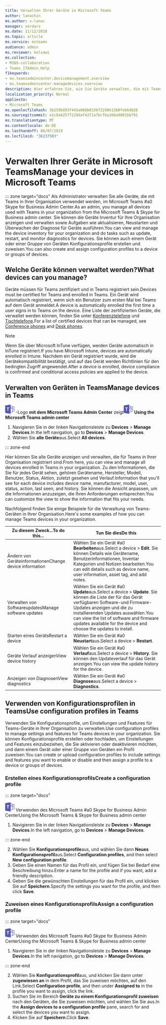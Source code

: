 ```yaml
---
title: Verwalten Ihrer Geräte in Microsoft Teams
author: lanachin
ms.author: v-lanac
manager: serdars
ms.date: 11/12/2018
ms.topic: article
ms.service: msteams
audience: admin
ms.reviewer: kelsawi
ms.collection:
- M365-collaboration
- Teams_ITAdmin_Help
f1keywords:
- ms.teamsadmincenter.devicemanagement.overview
- ms.teamsadmincenter.managedevices.overview
description: Hier erfahren Sie, wie Sie Geräte verwalten, die mit Teams in Ihrer Organisation verwendet werden.
localization_priority: Normal
appliesto:
- Microsoft Teams
ms.openlocfilehash: 3b259b893f443a068b8156f2298613b0feb6d028
ms.sourcegitcommit: e1c8a62577229daf42f1a7bcfba268a9001bb791
ms.translationtype: MT
ms.contentlocale: de-DE
ms.lasthandoff: 08/07/2019
ms.locfileid: "36237503"
---
```

# <a name="manage-your-devices-in-microsoft-teams"></a><span data-ttu-id="401c2-103">Verwalten Ihrer Geräte in Microsoft Teams</span><span class="sxs-lookup"><span data-stu-id="401c2-103">Manage your devices in Microsoft Teams</span></span>

::: zone target="docs"
<span data-ttu-id="401c2-104">Als Administrator verwalten Sie alle Geräte, die mit Teams in Ihrer Organisation verwendet werden, im Microsoft Teams #a0 Skype for Business Admin Center.</span><span class="sxs-lookup"><span data-stu-id="401c2-104">As an admin, you manage all devices used with Teams in your organization from the Microsoft Teams & Skype for Business admin center.</span></span> <span data-ttu-id="401c2-105">Sie können die Geräte Inventur für Ihre Organisation anzeigen und verwalten sowie Aufgaben wie aktualisieren, Neustarten und Überwachen der Diagnose für Geräte ausführen.</span><span class="sxs-lookup"><span data-stu-id="401c2-105">You can view and manage the device inventory for your organization and do tasks such as update, restart, and monitor diagnostics for devices.</span></span> <span data-ttu-id="401c2-106">Sie können auch einem Gerät oder einer Gruppe von Geräten Konfigurationsprofile erstellen und zuweisen.</span><span class="sxs-lookup"><span data-stu-id="401c2-106">You can also create and assign configuration profiles to a device or groups of devices.</span></span> 

## <a name="what-devices-can-you-manage"></a><span data-ttu-id="401c2-107">Welche Geräte können verwaltet werden?</span><span class="sxs-lookup"><span data-stu-id="401c2-107">What devices can you manage?</span></span>
<span data-ttu-id="401c2-108">Geräte müssen für Teams zertifiziert und in Teams registriert sein.</span><span class="sxs-lookup"><span data-stu-id="401c2-108">Devices must be certified for Teams and enrolled in Teams.</span></span> <span data-ttu-id="401c2-109">Ein Gerät wird automatisch registriert, wenn sich ein Benutzer zum ersten Mal bei Teams auf dem Gerät anmeldet.</span><span class="sxs-lookup"><span data-stu-id="401c2-109">A device is automatically enrolled the first time a user signs in to Teams on the device.</span></span> <span data-ttu-id="401c2-110">Eine Liste der zertifizierten Geräte, die verwaltet werden können, finden Sie unter [Konferenztelefone](https://products.office.com/en-us/microsoft-teams/across-devices/devices/category?devicetype=16) und [Tischtelefone](https://products.office.com/en-us/microsoft-teams/across-devices/devices/category?devicetype=34).</span><span class="sxs-lookup"><span data-stu-id="401c2-110">For a list of certified devices that can be managed, see [Conference phones](https://products.office.com/en-us/microsoft-teams/across-devices/devices/category?devicetype=16) and [Desk phones](https://products.office.com/en-us/microsoft-teams/across-devices/devices/category?devicetype=34).</span></span>

> [!NOTE]
> <span data-ttu-id="401c2-111">Wenn Sie über Microsoft InTune verfügen, werden Geräte automatisch in InTune registriert.</span><span class="sxs-lookup"><span data-stu-id="401c2-111">If you have Microsoft Intune, devices are automatically enrolled in Intune.</span></span> <span data-ttu-id="401c2-112">Nachdem ein Gerät registriert wurde, wird die Gerätekompatibilität bestätigt, und auf das Gerät werden Richtlinien für den bedingten Zugriff angewendet.</span><span class="sxs-lookup"><span data-stu-id="401c2-112">After a device is enrolled, device compliance is confirmed and conditional access policies are applied to the device.</span></span> 

## <a name="manage-devices-in-teams"></a><span data-ttu-id="401c2-113">Verwalten von Geräten in Teams</span><span class="sxs-lookup"><span data-stu-id="401c2-113">Manage devices in Teams</span></span>

<span data-ttu-id="401c2-114">![Ein Symbol, das das Microsoft Teams](media/teams-logo-30x30.png) -Logo **mit dem Microsoft Teams Admin Center** zeigt</span><span class="sxs-lookup"><span data-stu-id="401c2-114">![An icon showing the Microsoft Teams logo](media/teams-logo-30x30.png) **Using the Microsoft Teams admin center**</span></span>

1. <span data-ttu-id="401c2-115">Navigieren Sie in der linken Navigationsleiste zu **Devices** > **Manage Devices**.</span><span class="sxs-lookup"><span data-stu-id="401c2-115">In the left navigation, go to **Devices** > **Manage Devices**.</span></span>
2. <span data-ttu-id="401c2-116">Wählen Sie **alle Geräte**aus.</span><span class="sxs-lookup"><span data-stu-id="401c2-116">Select **All devices**.</span></span>  

::: zone-end

 <span data-ttu-id="401c2-117">Hier können Sie alle Geräte anzeigen und verwalten, die für Teams in Ihrer Organisation registriert sind.</span><span class="sxs-lookup"><span data-stu-id="401c2-117">From here, you can view and manage all devices enrolled in Teams in your organization.</span></span> <span data-ttu-id="401c2-118">Zu den Informationen, die Sie für jedes Gerät sehen, gehören Gerätename, Hersteller, Modell, Benutzer, Status, Aktion, zuletzt gesehen und Verlauf.</span><span class="sxs-lookup"><span data-stu-id="401c2-118">Information that you'll see for each device includes device name, manufacturer, model, user, status, action, last seen, and history.</span></span> <span data-ttu-id="401c2-119">Sie können die Ansicht anpassen, um die Informationen anzuzeigen, die Ihren Anforderungen entsprechen.</span><span class="sxs-lookup"><span data-stu-id="401c2-119">You can customize the view to show the information that fits your needs.</span></span>

 <span data-ttu-id="401c2-120">Nachfolgend finden Sie einige Beispiele für die Verwaltung von Teams-Geräten in Ihrer Organisation.</span><span class="sxs-lookup"><span data-stu-id="401c2-120">Here's some examples of how you can manage Teams devices in your organization.</span></span>  
    
|<span data-ttu-id="401c2-121">Zu diesem Zweck...</span><span class="sxs-lookup"><span data-stu-id="401c2-121">To do this...</span></span>  |<span data-ttu-id="401c2-122">Tun Sie dies</span><span class="sxs-lookup"><span data-stu-id="401c2-122">Do this</span></span> |
|---------|---------|
|<span data-ttu-id="401c2-123">Ändern von Geräteinformationen</span><span class="sxs-lookup"><span data-stu-id="401c2-123">Change device information</span></span>   | <span data-ttu-id="401c2-124">Wählen Sie ein Gerät #a0 **Bearbeiten**aus.</span><span class="sxs-lookup"><span data-stu-id="401c2-124">Select a device > **Edit**.</span></span> <span data-ttu-id="401c2-125">Sie können Details wie Gerätename, Benutzerinformationen, Inventar Kategorien und Notizen bearbeiten.</span><span class="sxs-lookup"><span data-stu-id="401c2-125">You can edit details such as device name, user information, asset tag, and add notes.</span></span>     |
|<span data-ttu-id="401c2-126">Verwalten von Softwareupdates</span><span class="sxs-lookup"><span data-stu-id="401c2-126">Manage software updates</span></span>   |<span data-ttu-id="401c2-127">Wählen Sie ein Gerät #a0 **Update**aus.</span><span class="sxs-lookup"><span data-stu-id="401c2-127">Select a device > **Update**.</span></span> <span data-ttu-id="401c2-128">Sie können die Liste der für das Gerät verfügbaren Software-und Firmware-Updates anzeigen und die zu installierenden Updates auswählen.</span><span class="sxs-lookup"><span data-stu-id="401c2-128">You can view the list of software and firmware updates available for the device and choose the updates to install.</span></span>    |
|<span data-ttu-id="401c2-129">Starten eines Geräts</span><span class="sxs-lookup"><span data-stu-id="401c2-129">Restart a device</span></span>   |<span data-ttu-id="401c2-130">Wählen Sie ein Gerät #a0 **Neustart**aus.</span><span class="sxs-lookup"><span data-stu-id="401c2-130">Select a device > **Restart**.</span></span>          |
|<span data-ttu-id="401c2-131">Geräte Verlauf anzeigen</span><span class="sxs-lookup"><span data-stu-id="401c2-131">View device history</span></span>  | <span data-ttu-id="401c2-132">Wählen Sie ein Gerät #a0 **Verlauf**aus.</span><span class="sxs-lookup"><span data-stu-id="401c2-132">Select a device > **History**.</span></span> <span data-ttu-id="401c2-133">Sie können den Updateverlauf für das Gerät anzeigen.</span><span class="sxs-lookup"><span data-stu-id="401c2-133">You can view the update history for the device.</span></span>     |
|<span data-ttu-id="401c2-134">Anzeigen von Diagnosen</span><span class="sxs-lookup"><span data-stu-id="401c2-134">View diagnostics</span></span>  | <span data-ttu-id="401c2-135">Wählen Sie ein Gerät #a0 **Diagnose**aus.</span><span class="sxs-lookup"><span data-stu-id="401c2-135">Select a device > **Diagnostics**.</span></span>        |

## <a name="use-configuration-profiles-in-teams"></a><span data-ttu-id="401c2-136">Verwenden von Konfigurationsprofilen in Teams</span><span class="sxs-lookup"><span data-stu-id="401c2-136">Use configuration profiles in Teams</span></span>

<span data-ttu-id="401c2-137">Verwenden Sie Konfigurationsprofile, um Einstellungen und Features für Teams-Geräte in Ihrer Organisation zu verwalten.</span><span class="sxs-lookup"><span data-stu-id="401c2-137">Use configuration profiles to manage settings and features for Teams devices in your organization.</span></span> <span data-ttu-id="401c2-138">Sie können Konfigurationsprofile erstellen oder hochladen, um Einstellungen und Features einzubeziehen, die Sie aktivieren oder deaktivieren möchten, und dann einem Gerät oder einer Gruppe von Geräten ein Profil zuweisen.</span><span class="sxs-lookup"><span data-stu-id="401c2-138">You can create or upload configuration profiles to include settings and features you want to enable or disable and then assign a profile to a device or groups of devices.</span></span> 

### <a name="create-a-configuration-profile"></a><span data-ttu-id="401c2-139">Erstellen eines Konfigurationsprofils</span><span class="sxs-lookup"><span data-stu-id="401c2-139">Create a configuration profile</span></span>

::: zone target="docs"

![Ein Symbol mit dem Microsoft Teams-Logo](media/teams-logo-30x30.png) <span data-ttu-id="401c2-141">Verwenden des Microsoft Teams #a0 Skype for Business Admin Center</span><span class="sxs-lookup"><span data-stu-id="401c2-141">Using the Microsoft Teams & Skype for Business admin center</span></span>

1. <span data-ttu-id="401c2-142">Navigieren Sie in der linken Navigationsleiste zu **Devices** > **Manage Devices**.</span><span class="sxs-lookup"><span data-stu-id="401c2-142">In the left navigation, go to **Devices** > **Manage Devices**.</span></span>

::: zone-end

2. <span data-ttu-id="401c2-143">Wählen Sie **Konfigurationsprofile**aus, und wählen Sie dann **Neues Konfigurationsprofil**aus.</span><span class="sxs-lookup"><span data-stu-id="401c2-143">Select **Configuration profiles**, and then select **New configuration profile**.</span></span>
3. <span data-ttu-id="401c2-144">Geben Sie einen Namen für das Profil ein, und fügen Sie bei Bedarf eine Beschreibung hinzu.</span><span class="sxs-lookup"><span data-stu-id="401c2-144">Enter a name for the profile and if you want, add a friendly description.</span></span>
4. <span data-ttu-id="401c2-145">Geben Sie die gewünschten Einstellungen für das Profil ein, und klicken Sie auf **Speichern**.</span><span class="sxs-lookup"><span data-stu-id="401c2-145">Specify the settings you want for the profile, and then click **Save**.</span></span>

### <a name="assign-a-configuration-profile"></a><span data-ttu-id="401c2-146">Zuweisen eines Konfigurationsprofils</span><span class="sxs-lookup"><span data-stu-id="401c2-146">Assign a configuration profile</span></span>

::: zone target="docs"

![Ein Symbol mit dem Microsoft Teams-Logo](media/teams-logo-30x30.png) <span data-ttu-id="401c2-148">Verwenden des Microsoft Teams #a0 Skype for Business Admin Center</span><span class="sxs-lookup"><span data-stu-id="401c2-148">Using the Microsoft Teams & Skype for Business admin center</span></span>

1. <span data-ttu-id="401c2-149">Navigieren Sie in der linken Navigationsleiste zu **Devices** > **Manage Devices**.</span><span class="sxs-lookup"><span data-stu-id="401c2-149">In the left navigation, go to **Devices** > **Manage Devices**.</span></span>

::: zone-end

2. <span data-ttu-id="401c2-150">Wählen Sie **Konfigurationsprofil**aus, und klicken Sie dann unter **zugewiesen an** in dem Profil, das Sie zuweisen möchten, auf den Link.</span><span class="sxs-lookup"><span data-stu-id="401c2-150">Select **Configuration profile**, and then under **Assigned to** in the profile you want to assign, click the link.</span></span>  
3. <span data-ttu-id="401c2-151">Suchen Sie im Bereich **Geräte zu einem Konfigurationsprofil zuweisen** nach den Geräten, die Sie zuweisen möchten, und wählen Sie Sie aus.</span><span class="sxs-lookup"><span data-stu-id="401c2-151">In the **Assign devices to a configuration profile** pane, search for and select the devices you want to assign.</span></span>
4. <span data-ttu-id="401c2-152">Klicken Sie auf **Speichern**.</span><span class="sxs-lookup"><span data-stu-id="401c2-152">Click **Save**.</span></span>
